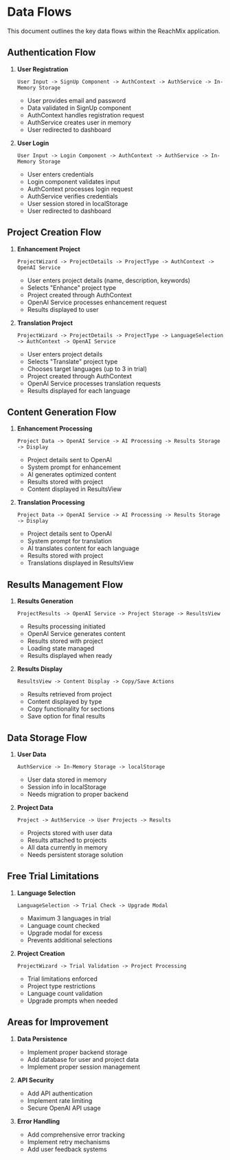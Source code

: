 # Data Flows

This document outlines the key data flows within the ReachMix application.

## Authentication Flow

1. **User Registration**
   ```
   User Input -> SignUp Component -> AuthContext -> AuthService -> In-Memory Storage
   ```
   - User provides email and password
   - Data validated in SignUp component
   - AuthContext handles registration request
   - AuthService creates user in memory
   - User redirected to dashboard

2. **User Login**
   ```
   User Input -> Login Component -> AuthContext -> AuthService -> In-Memory Storage
   ```
   - User enters credentials
   - Login component validates input
   - AuthContext processes login request
   - AuthService verifies credentials
   - User session stored in localStorage
   - User redirected to dashboard

## Project Creation Flow

1. **Enhancement Project**
   ```
   ProjectWizard -> ProjectDetails -> ProjectType -> AuthContext -> OpenAI Service
   ```
   - User enters project details (name, description, keywords)
   - Selects "Enhance" project type
   - Project created through AuthContext
   - OpenAI Service processes enhancement request
   - Results displayed to user

2. **Translation Project**
   ```
   ProjectWizard -> ProjectDetails -> ProjectType -> LanguageSelection -> AuthContext -> OpenAI Service
   ```
   - User enters project details
   - Selects "Translate" project type
   - Chooses target languages (up to 3 in trial)
   - Project created through AuthContext
   - OpenAI Service processes translation requests
   - Results displayed for each language

## Content Generation Flow

1. **Enhancement Processing**
   ```
   Project Data -> OpenAI Service -> AI Processing -> Results Storage -> Display
   ```
   - Project details sent to OpenAI
   - System prompt for enhancement
   - AI generates optimized content
   - Results stored with project
   - Content displayed in ResultsView

2. **Translation Processing**
   ```
   Project Data -> OpenAI Service -> AI Processing -> Results Storage -> Display
   ```
   - Project details sent to OpenAI
   - System prompt for translation
   - AI translates content for each language
   - Results stored with project
   - Translations displayed in ResultsView

## Results Management Flow

1. **Results Generation**
   ```
   ProjectResults -> OpenAI Service -> Project Storage -> ResultsView
   ```
   - Results processing initiated
   - OpenAI Service generates content
   - Results stored with project
   - Loading state managed
   - Results displayed when ready

2. **Results Display**
   ```
   ResultsView -> Content Display -> Copy/Save Actions
   ```
   - Results retrieved from project
   - Content displayed by type
   - Copy functionality for sections
   - Save option for final results

## Data Storage Flow

1. **User Data**
   ```
   AuthService -> In-Memory Storage -> localStorage
   ```
   - User data stored in memory
   - Session info in localStorage
   - Needs migration to proper backend

2. **Project Data**
   ```
   Project -> AuthService -> User Projects -> Results
   ```
   - Projects stored with user data
   - Results attached to projects
   - All data currently in memory
   - Needs persistent storage solution

## Free Trial Limitations

1. **Language Selection**
   ```
   LanguageSelection -> Trial Check -> Upgrade Modal
   ```
   - Maximum 3 languages in trial
   - Language count checked
   - Upgrade modal for excess
   - Prevents additional selections

2. **Project Creation**
   ```
   ProjectWizard -> Trial Validation -> Project Processing
   ```
   - Trial limitations enforced
   - Project type restrictions
   - Language count validation
   - Upgrade prompts when needed

## Areas for Improvement

1. **Data Persistence**
   - Implement proper backend storage
   - Add database for user and project data
   - Implement proper session management

2. **API Security**
   - Add API authentication
   - Implement rate limiting
   - Secure OpenAI API usage

3. **Error Handling**
   - Add comprehensive error tracking
   - Implement retry mechanisms
   - Add user feedback systems 
